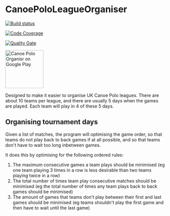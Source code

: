 # CanoePoloLeagueOrganiser

[![Build status](https://ci.appveyor.com/api/projects/status/k50urjsh4edl5uf0?svg=true)](https://ci.appveyor.com/project/ceddlyburge/canoepololeagueorganiser)

[![Code Coverage](https://codecov.io/gh/ceddlyburge/CanoePoloLeagueOrganiser/coverage.svg)](https://codecov.io/gh/ceddlyburge/CanoePoloLeagueOrganiser)

[![Quality Gate](https://sonarqube.com/api/badges/gate?key=CanoePoloLeagueOrganiser)](https://sonarqube.com/dashboard/index/CanoePoloLeagueOrganiser)

<a href='https://play.google.com/store/apps/details?id=com.canoe_polo_organisr'><img width="120px" alt='Canoe Polo Organisr on Google Play' src='https://play.google.com/intl/en_gb/badges/images/generic/en_badge_web_generic.png'/></a>

Designed to make it easier to organise UK Canoe Polo leagues. There are about 10 teams per league, and there are usually 5 days when the games are played. Each team will play in 4 of these 5 days.

## Organising tournament days

Given a list of matches, the program will optimising the game order, so that teams do not play back to back games if at all possible, and so that teams don't have to wait too long inbetween games.

It does this by optimising for the following ordered rules:

1. The maximum consecutive games a team plays should be minimised (eg one team playing 3 times in a row is less desirable than two teams playing twice in a row)
2. The total number of times team play consecutive matches should be minimised (eg the total number of times any team plays back to back games should be minimised)
3. The amount of games that teams don't play between their first and last games should be minimised (eg teams shouldn't play the first game and then have to wait until the last game)
